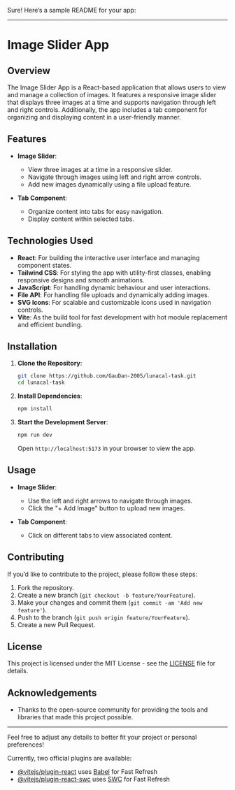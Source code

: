 Sure! Here’s a sample README for your app:

---

# Image Slider App

## Overview

The Image Slider App is a React-based application that allows users to view and manage a collection of images. It features a responsive image slider that displays three images at a time and supports navigation through left and right controls. Additionally, the app includes a tab component for organizing and displaying content in a user-friendly manner.

## Features

- **Image Slider**: 
  - View three images at a time in a responsive slider.
  - Navigate through images using left and right arrow controls.
  - Add new images dynamically using a file upload feature.
  
- **Tab Component**:
  - Organize content into tabs for easy navigation.
  - Display content within selected tabs.

## Technologies Used

- **React**: For building the interactive user interface and managing component states.
- **Tailwind CSS**: For styling the app with utility-first classes, enabling responsive designs and smooth animations.
- **JavaScript**: For handling dynamic behaviour and user interactions.
- **File API**: For handling file uploads and dynamically adding images.
- **SVG Icons**: For scalable and customizable icons used in navigation controls.
- **Vite**: As the build tool for fast development with hot module replacement and efficient bundling.

## Installation

1. **Clone the Repository**:
   ```bash
   git clone https://github.com/GauDan-2005/lunacal-task.git
   cd lunacal-task
   ```

2. **Install Dependencies**:
   ```bash
   npm install
   ```

3. **Start the Development Server**:
   ```bash
   npm run dev
   ```

   Open `http://localhost:5173` in your browser to view the app.

## Usage

- **Image Slider**:
  - Use the left and right arrows to navigate through images.
  - Click the "+ Add Image" button to upload new images.

- **Tab Component**:
  - Click on different tabs to view associated content.

## Contributing

If you’d like to contribute to the project, please follow these steps:

1. Fork the repository.
2. Create a new branch (`git checkout -b feature/YourFeature`).
3. Make your changes and commit them (`git commit -am 'Add new feature'`).
4. Push to the branch (`git push origin feature/YourFeature`).
5. Create a new Pull Request.

## License

This project is licensed under the MIT License - see the [LICENSE](LICENSE) file for details.

## Acknowledgements

- Thanks to the open-source community for providing the tools and libraries that made this project possible.

---

Feel free to adjust any details to better fit your project or personal preferences!

Currently, two official plugins are available:

- [@vitejs/plugin-react](https://github.com/vitejs/vite-plugin-react/blob/main/packages/plugin-react/README.md) uses [Babel](https://babeljs.io/) for Fast Refresh
- [@vitejs/plugin-react-swc](https://github.com/vitejs/vite-plugin-react-swc) uses [SWC](https://swc.rs/) for Fast Refresh
